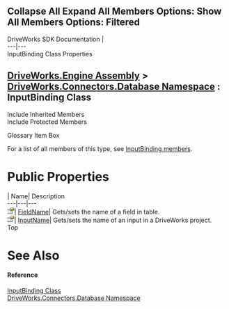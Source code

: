 Collapse All Expand All Members Options: Show All  Members Options: Filtered   
---  
DriveWorks SDK Documentation  |   
---|---  
InputBinding Class Properties   
  
[DriveWorks.Engine Assembly](topic2156.md) > [DriveWorks.Connectors.Database Namespace](topic6754.md) : InputBinding Class  
---  
  
Include Inherited Members    
Include Protected Members    


Glossary Item Box

For a list of all members of this type, see [InputBinding members](topic6789.md).

# Public Properties

| Name| Description  
---|---|---  
![Public Property](dotnetimages/publicProperty.gif)| [FieldName](topic6794.md)| Gets/sets the name of a field in table.   
![Public Property](dotnetimages/publicProperty.gif)| [InputName](topic6795.md)| Gets/sets the name of an input in a DriveWorks project.   
Top

# See Also

#### Reference

[InputBinding Class](topic6788.md)   
[DriveWorks.Connectors.Database Namespace](topic6754.md)



